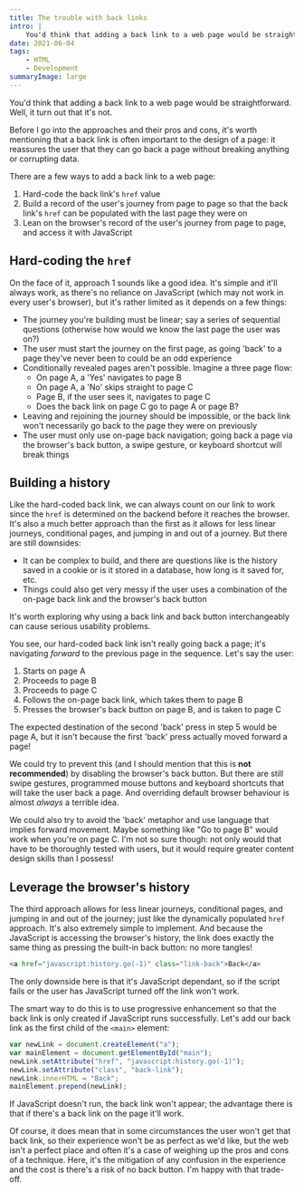 ```yaml
---
title: The trouble with back links
intro: |
    You'd think that adding a back link to a web page would be straightforward. Well, it turn out that it's not! Let's have a look at three ways to do it.
date: 2021-06-04
tags:
    - HTML
    - Development
summaryImage: large
---
```


You'd think that adding a back link to a web page would be straightforward. Well, it turn out that it's not.

Before I go into the approaches and their pros and cons, it's worth mentioning that a back link is often important to the design of a page: it reassures the user that they can go back a page without breaking anything or corrupting data.

There are a few ways to add a back link to a web page:

1. Hard-code the back link's `href` value
2. Build a record of the user's journey from page to page so that the back link's `href` can be populated with the last page they were on
3. Lean on the browser's record of the user's journey from page to page, and access it with JavaScript


## Hard-coding the `href`

On the face of it, approach 1 sounds like a good idea. It's simple and it'll always work, as there's no reliance on JavaScript (which may not work in every user's browser), but it's rather limited as it depends on a few things:

- The journey you're building must be linear; say a series of sequential questions (otherwise how would we know the last page the user was on?)
- The user must start the journey on the first page, as going 'back' to a page they've never been to could be an odd experience
- Conditionally revealed pages aren't possible. Imagine a three page flow:
    - On page A, a 'Yes' navigates to page B
    - On page A, a 'No' skips straight to page C
    - Page B, if the user sees it, navigates to page C
    - Does the back link on page C go to page A or page B?
- Leaving and rejoining the journey should be impossible, or the back link won't necessarily go back to the page they were on previously
- The user must only use on-page back navigation; going back a page via the browser's back button, a swipe gesture, or keyboard shortcut will break things


## Building a history

Like the hard-coded back link, we can always count on our link to work since the `href` is determined on the backend before it reaches the browser. It's also a much better approach than the first as it allows for less linear journeys, conditional pages, and jumping in and out of a journey. But there are still downsides:

- It can be complex to build, and there are questions like is the history saved in a cookie or is it stored in a database, how long is it saved for, etc.
- Things could also get very messy if the user uses a combination of the on-page back link and the browser's back button

It's worth exploring why using a back link and back button interchangeably can cause serious usability problems.

You see, our hard-coded back link isn't really going back a page; it's navigating *forward* to the previous page in the sequence. Let's say the user:

1. Starts on page A
2. Proceeds to page B
3. Proceeds to page C
4. Follows the on-page back link, which takes them to page B
5. Presses the browser's back button on page B, and is taken to page C

The expected destination of the second 'back' press in step 5 would be page A, but it isn't because the first 'back' press actually moved forward a page!

We could try to prevent this (and I should mention that this is  **not recommended**) by disabling the browser's back button. But there are still swipe gestures, programmed mouse buttons and keyboard shortcuts that will take the user back a page. And overriding default browser behaviour is almost *always* a terrible idea.

We could also try to avoid the 'back' metaphor and use language that implies forward movement. Maybe something like "Go to page B" would work when you're on page C. I'm not so sure though: not only would that have to be thoroughly tested with users, but it would require greater content design skills than I possess!


## Leverage the browser's history

The third approach allows for less linear journeys, conditional pages, and jumping in and out of the journey; just like the dynamically populated `href` approach. It's also extremely simple to implement. And because the JavaScript is accessing the browser's history, the link does exactly the same thing as pressing the built-in back button: no more tangles!

```html
<a href="javascript:history.go(-1)" class="link-back">Back</a>
```

The only downside here is that it's JavaScript dependant, so if the script fails or the user has JavaScript turned off the link won't work.

The smart way to do this is to use progressive enhancement so that the back link is only created if JavaScript runs successfully. Let's add our back link as the first child of the `<main>` element:

```js
var newLink = document.createElement("a");
var mainElement = document.getElementById("main");
newLink.setAttribute("href", "javascript:history.go(-1)");
newLink.setAttribute("class", "back-link");
newLink.innerHTML = "Back";
mainElement.prepend(newLink);
```

If JavaScript doesn't run, the back link won't appear; the advantage there is that if there's a back link on the page it'll work.

Of course, it does mean that in some circumstances the user won't get that back link, so their experience won't be as perfect as we'd like, but the web isn't a perfect place and often it's a case of weighing up the pros and cons of a technique. Here, it's the mitigation of any confusion in the experience and the cost is there's a risk of no back button. I'm happy with that trade-off.
